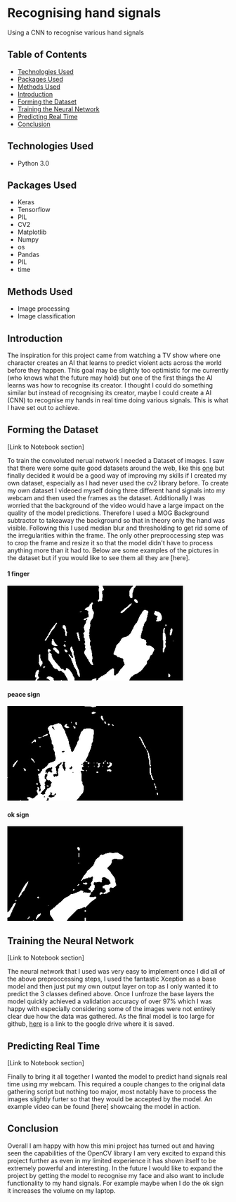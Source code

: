 # Recognising hand signals

Using a CNN to recognise various hand signals


## Table of Contents
* [Technologies Used](https://github.com/danch12/Recognising-hand-signs/blob/master/README.md#technologies-used)
* [Packages Used](https://github.com/danch12/Recognising-hand-signs/blob/master/README.md#packages-used)
* [Methods Used](https://github.com/danch12/Recognising-hand-signs/blob/master/README.md#methods-used)
* [Introduction](https://github.com/danch12/Recognising-hand-signs/blob/master/README.md#introduction)
* [Forming the Dataset](https://github.com/danch12/Recognising-hand-signs/blob/master/README.md#forming-the-dataset)
* [Training the Neural Network](https://github.com/danch12/Recognising-hand-signs/blob/master/README.md#training-the-neural-network)
* [Predicting Real Time](https://github.com/danch12/Recognising-hand-signs/blob/master/README.md#predicting-real-time)
* [Conclusion](https://github.com/danch12/Recognising-hand-signs/blob/master/README.md#conclusion)



## Technologies Used
* Python 3.0


## Packages Used
* Keras
* Tensorflow
* PIL
* CV2
* Matplotlib
* Numpy
* os
* Pandas
* PIL
* time


## Methods Used
* Image processing
* Image classification


## Introduction

The inspiration for this project came from watching a TV show where one character creates an AI that learns to predict violent acts across the world before they happen. This goal may be slightly too optimistic for me currently (who knows what the future may hold) but one of the first things the AI learns was how to recognise its creator. I thought I could do something similar but instead of recognising its creator, maybe I could create a AI (CNN) to recognise my hands in real time doing various signals. This is what I have set out to achieve.


## Forming the Dataset

[Link to Notebook section]

To train the convoluted nerual network I needed a Dataset of images. I saw that there were some quite good datasets around the web, like this [one](https://www.kaggle.com/gti-upm/leapgestrecog) but finally decided it would be a good way of improving my skills if I created my own dataset, especially as I had never used the cv2 library before. To create my own dataset I videoed myself doing three different hand signals into my webcam and then used the frames as the dataset. Additionally I was worried that the background of the video would have a large impact on the quality of the model predictions. Therefore I used a MOG Background subtractor to takeaway the background so that in theory only the hand was visible. Following this I used median blur and thresholding to get rid some of the irregularities within the frame. The only other preproccessing step was to crop the frame and resize it so that the model didn't have to process anything more than it had to. Below are some examples of the pictures in the dataset but if you would like to see them all they are [here].

#### 1 finger
![1_finger](https://raw.githubusercontent.com/danch12/Images_for_neural_hands/master/Data/Train/1_finger/frame138.jpg)

#### peace sign
![peace_sign](https://raw.githubusercontent.com/danch12/Images_for_neural_hands/master/Data/Train/peace_sign/frame159.jpg)

#### ok sign
![ok_sign](https://raw.githubusercontent.com/danch12/Images_for_neural_hands/master/Data/Train/ok_sign/frame1324.jpg)

## Training the Neural Network 

[Link to Notebook section]

The neural network that I used was very easy to implement once I did all of the above preproccessing steps, I used the fantastic Xception as a base model and then just put my own output layer on top as I only wanted it to predict the 3 classes defined above. Once I unfroze the base layers the model quickly achieved a validation accuracy of over 97% which I was happy with especially considering some of the images were not entirely clear due how the data was gathered. As the final model is too large for github, [here](https://drive.google.com/open?id=1qwIOlTQt92BF0mHoeLzuBZ1VYIvK-sf3) is a link to the google drive where it is saved.


## Predicting Real Time

[Link to Notebook section]

Finally to bring it all together I wanted the model to predict hand signals real time using my webcam. This required a couple changes to the original data gathering script but nothing too major, most notably have to process the images slightly furter so that they would be accepted by the model. An example video can be found [here] showcaing the model in action.


## Conclusion

Overall I am happy with how this mini project has turned out and having seen the capabilities of the OpenCV library I am very excited to expand this project further as even in my limited experience it has shown itself to be extremely powerful and interesting. In the future I would like to expand the project by getting the model to recognise my face and also want to include functionality to my hand signals. For example maybe when I do the ok sign it increases the volume on my laptop.




